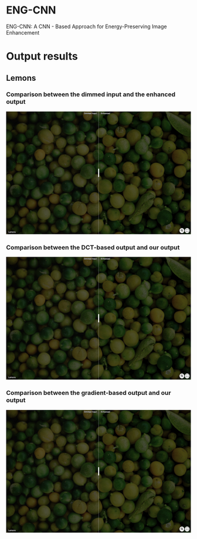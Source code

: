 # ENG-CNN
 ENG-CNN: A CNN - Based Approach for Energy-Preserving Image Enhancement

 # Output results
 ## Lemons
 ###  Comparison between the dimmed input and the enhanced output
[<img src="figures/lemons.png" width="780px"/>](https://imgsli.com/MzU3MzM1)
###  Comparison between the DCT-based output and our output
[<img src="figures/lemons.png" width="780px"/>](https://imgsli.com/MzU3MzM1)
###  Comparison between the gradient-based output and our output
[<img src="figures/lemons.png" width="780px"/>](https://imgsli.com/MzU3MzM1)
